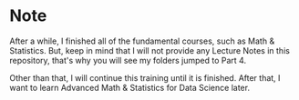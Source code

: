 # Note

After a while, I finished all of the fundamental courses, such as Math & Statistics. But, keep in mind that I will not provide any Lecture Notes in this repository, that's why you will see my folders jumped to Part 4.

Other than that, I will continue this training until it is finished. After that, I want to learn Advanced Math & Statistics for Data Science later.